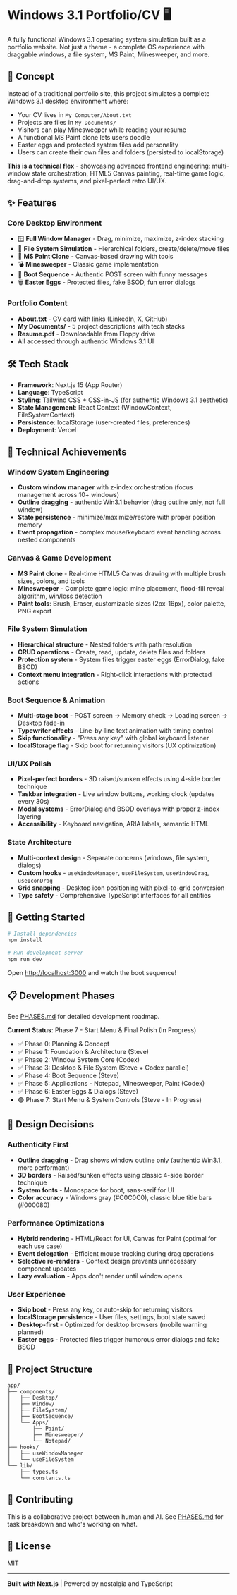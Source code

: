 # Windows 3.1 Portfolio/CV 🖥️

A fully functional Windows 3.1 operating system simulation built as a portfolio website. Not just a theme - a complete OS experience with draggable windows, a file system, MS Paint, Minesweeper, and more.

## 🎯 Concept

Instead of a traditional portfolio site, this project simulates a complete Windows 3.1 desktop environment where:
- Your CV lives in `My Computer/About.txt`
- Projects are files in `My Documents/`
- Visitors can play Minesweeper while reading your resume
- A functional MS Paint clone lets users doodle
- Easter eggs and protected system files add personality
- Users can create their own files and folders (persisted to localStorage)

**This is a technical flex** - showcasing advanced frontend engineering: multi-window state orchestration, HTML5 Canvas painting, real-time game logic, drag-and-drop systems, and pixel-perfect retro UI/UX.

## ✨ Features

### Core Desktop Environment
- 🪟 **Full Window Manager** - Drag, minimize, maximize, z-index stacking
- 📁 **File System Simulation** - Hierarchical folders, create/delete/move files
- 🎨 **MS Paint Clone** - Canvas-based drawing with tools
- 💣 **Minesweeper** - Classic game implementation
- 🚀 **Boot Sequence** - Authentic POST screen with funny messages
- 🗑️ **Easter Eggs** - Protected files, fake BSOD, fun error dialogs

### Portfolio Content
- **About.txt** - CV card with links (LinkedIn, X, GitHub)
- **My Documents/** - 5 project descriptions with tech stacks
- **Resume.pdf** - Downloadable from Floppy drive
- All accessed through authentic Windows 3.1 UI

## 🛠️ Tech Stack

- **Framework**: Next.js 15 (App Router)
- **Language**: TypeScript
- **Styling**: Tailwind CSS + CSS-in-JS (for authentic Windows 3.1 aesthetic)
- **State Management**: React Context (WindowContext, FileSystemContext)
- **Persistence**: localStorage (user-created files, preferences)
- **Deployment**: Vercel

## 💪 Technical Achievements

### Window System Engineering
- **Custom window manager** with z-index orchestration (focus management across 10+ windows)
- **Outline dragging** - authentic Win3.1 behavior (drag outline only, not full window)
- **State persistence** - minimize/maximize/restore with proper position memory
- **Event propagation** - complex mouse/keyboard event handling across nested components

### Canvas & Game Development
- **MS Paint clone** - Real-time HTML5 Canvas drawing with multiple brush sizes, colors, and tools
- **Minesweeper** - Complete game logic: mine placement, flood-fill reveal algorithm, win/loss detection
- **Paint tools**: Brush, Eraser, customizable sizes (2px-16px), color palette, PNG export

### File System Simulation
- **Hierarchical structure** - Nested folders with path resolution
- **CRUD operations** - Create, read, update, delete files and folders
- **Protection system** - System files trigger easter eggs (ErrorDialog, fake BSOD)
- **Context menu integration** - Right-click interactions with protected actions

### Boot Sequence & Animation
- **Multi-stage boot** - POST screen → Memory check → Loading screen → Desktop fade-in
- **Typewriter effects** - Line-by-line text animation with timing control
- **Skip functionality** - "Press any key" with global keyboard listener
- **localStorage flag** - Skip boot for returning visitors (UX optimization)

### UI/UX Polish
- **Pixel-perfect borders** - 3D raised/sunken effects using 4-side border technique
- **Taskbar integration** - Live window buttons, working clock (updates every 30s)
- **Modal systems** - ErrorDialog and BSOD overlays with proper z-index layering
- **Accessibility** - Keyboard navigation, ARIA labels, semantic HTML

### State Architecture
- **Multi-context design** - Separate concerns (windows, file system, dialogs)
- **Custom hooks** - `useWindowManager`, `useFileSystem`, `useWindowDrag`, `useIconDrag`
- **Grid snapping** - Desktop icon positioning with pixel-to-grid conversion
- **Type safety** - Comprehensive TypeScript interfaces for all entities

## 🚀 Getting Started

```bash
# Install dependencies
npm install

# Run development server
npm run dev
```

Open [http://localhost:3000](http://localhost:3000) and watch the boot sequence!

## 📋 Development Phases

See [PHASES.md](./PHASES.md) for detailed development roadmap.

**Current Status**: Phase 7 - Start Menu & Final Polish (In Progress)

- ✅ Phase 0: Planning & Concept
- ✅ Phase 1: Foundation & Architecture (Steve)
- ✅ Phase 2: Window System Core (Codex)
- ✅ Phase 3: Desktop & File System (Steve + Codex parallel)
- ✅ Phase 4: Boot Sequence (Steve)
- ✅ Phase 5: Applications - Notepad, Minesweeper, Paint (Codex)
- ✅ Phase 6: Easter Eggs & Dialogs (Steve)
- 🟢 Phase 7: Start Menu & System Controls (Steve - In Progress)

## 🎨 Design Decisions

### Authenticity First
- **Outline dragging** - Drag shows window outline only (authentic Win3.1, more performant)
- **3D borders** - Raised/sunken effects using classic 4-side border technique
- **System fonts** - Monospace for boot, sans-serif for UI
- **Color accuracy** - Windows gray (#C0C0C0), classic blue title bars (#000080)

### Performance Optimizations
- **Hybrid rendering** - HTML/React for UI, Canvas for Paint (optimal for each use case)
- **Event delegation** - Efficient mouse tracking during drag operations
- **Selective re-renders** - Context design prevents unnecessary component updates
- **Lazy evaluation** - Apps don't render until window opens

### User Experience
- **Skip boot** - Press any key, or auto-skip for returning visitors
- **localStorage persistence** - User files, settings, boot state saved
- **Desktop-first** - Optimized for desktop browsers (mobile warning planned)
- **Easter eggs** - Protected files trigger humorous error dialogs and fake BSOD

## 📂 Project Structure

```
app/
├── components/
│   ├── Desktop/
│   ├── Window/
│   ├── FileSystem/
│   ├── BootSequence/
│   └── Apps/
│       ├── Paint/
│       ├── Minesweeper/
│       └── Notepad/
├── hooks/
│   ├── useWindowManager
│   └── useFileSystem
└── lib/
    ├── types.ts
    └── constants.ts
```

## 🤝 Contributing

This is a collaborative project between human and AI. See [PHASES.md](./PHASES.md) for task breakdown and who's working on what.

## 📄 License

MIT

---

**Built with Next.js** | Powered by nostalgia and TypeScript
